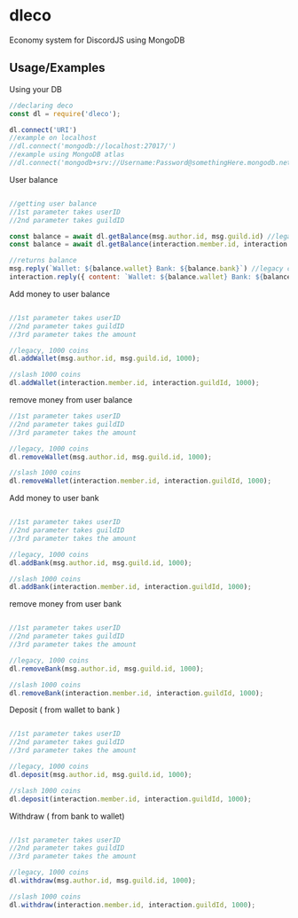 
# dleco

Economy system for DiscordJS using MongoDB



## Usage/Examples
Using your DB
```javascript
//declaring deco
const dl = require('dleco');

dl.connect('URI')
//example on localhost
//dl.connect('mongodb://localhost:27017/')
//example using MongoDB atlas
//dl.connect('mongodb+srv://Username:Password@somethingHere.mongodb.net/database)

```

User balance
```javascript

//getting user balance
//1st parameter takes userID
//2nd parameter takes guildID

const balance = await dl.getBalance(msg.author.id, msg.guild.id) //legacy command
const balance = await dl.getBalance(interaction.member.id, interaction.guildId) // slash command

//returns balance
msg.reply(`Wallet: ${balance.wallet} Bank: ${balance.bank}`) //legacy command
interaction.reply({ content: `Wallet: ${balance.wallet} Bank: ${balance.bank}`, ephemeral: true }) //slash command

```
Add money to user balance
```javascript

//1st parameter takes userID
//2nd parameter takes guildID
//3rd parameter takes the amount

//legacy, 1000 coins
dl.addWallet(msg.author.id, msg.guild.id, 1000);

//slash 1000 coins
dl.addWallet(interaction.member.id, interaction.guildId, 1000);

```

remove money from user balance
```javascript
//1st parameter takes userID
//2nd parameter takes guildID
//3rd parameter takes the amount

//legacy, 1000 coins
dl.removeWallet(msg.author.id, msg.guild.id, 1000);

//slash 1000 coins
dl.removeWallet(interaction.member.id, interaction.guildId, 1000);

```

Add money to user bank
```javascript

//1st parameter takes userID
//2nd parameter takes guildID
//3rd parameter takes the amount

//legacy, 1000 coins
dl.addBank(msg.author.id, msg.guild.id, 1000);

//slash 1000 coins
dl.addBank(interaction.member.id, interaction.guildId, 1000);

```
remove money from user bank
```javascript

//1st parameter takes userID
//2nd parameter takes guildID
//3rd parameter takes the amount

//legacy, 1000 coins
dl.removeBank(msg.author.id, msg.guild.id, 1000);

//slash 1000 coins
dl.removeBank(interaction.member.id, interaction.guildId, 1000);

```

Deposit ( from wallet to bank )
```javascript

//1st parameter takes userID
//2nd parameter takes guildID
//3rd parameter takes the amount

//legacy, 1000 coins
dl.deposit(msg.author.id, msg.guild.id, 1000);

//slash 1000 coins
dl.deposit(interaction.member.id, interaction.guildId, 1000);

```

Withdraw ( from bank to wallet)
```javascript

//1st parameter takes userID
//2nd parameter takes guildID
//3rd parameter takes the amount

//legacy, 1000 coins
dl.withdraw(msg.author.id, msg.guild.id, 1000);

//slash 1000 coins
dl.withdraw(interaction.member.id, interaction.guildId, 1000);

```
